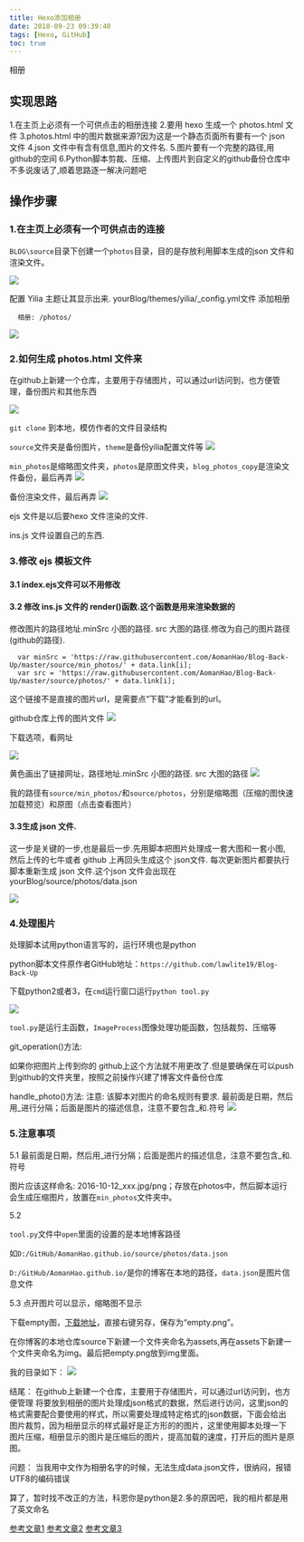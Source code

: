```yaml
---
title: Hexo添加相册
date: 2018-09-23 09:39:40
tags: [Hexo, GitHub]
toc: true
---
```



相册
<!--more-->

## 实现思路
1.在主页上必须有一个可供点击的相册连接
2.要用 hexo 生成一个 photos.html 文件
3.photos.html 中的图片数据来源?因为这是一个静态页面所有要有一个 json 文件
4.json 文件中有含有信息,图片的文件名.
5.图片要有一个完整的路径,用github的空间
6.Python脚本剪裁、压缩、上传图片到自定义的github备份仓库中
不多说废话了,顺着思路逐一解决问题吧

## 操作步骤
### 1.在主页上必须有一个可供点击的连接
`BLOG\source`目录下创建一个`photos`目录，目的是存放利用脚本生成的json 文件和渲染文件。

![](https://img-blog.nos-eastchina1.126.net/blog_photos_1.png)



配置 Yilia 主题让其显示出来.
yourBlog/themes/yilia/_config.yml文件
添加相册

```
  相册: /photos/
```
![](https://img-blog.nos-eastchina1.126.net/blog_head_photo1.png)


### 2.如何生成 photos.html 文件来

在github上新建一个仓库，主要用于存储图片，可以通过url访问到，也方便管理，备份图片和其他东西

![](https://img-blog.nos-eastchina1.126.net/blog_backup1.png)

`git clone` 到本地，模仿作者的文件目录结构

`source`文件夹是备份图片，`theme`是备份yilia配置文件等
![](https://img-blog.nos-eastchina1.126.net/blog_backup2.png)

`min_photos`是缩略图文件夹，`photos`是原图文件夹，`blog_photos_copy`是渲染文件备份，最后再弄
![](https://img-blog.nos-eastchina1.126.net/blog_backup3.png)

备份渲染文件，最后再弄
![](https://img-blog.nos-eastchina1.126.net/blog_backup4.png)


ejs 文件是以后要hexo 文件渲染的文件.

ins.js 文件设置自己的东西.

### 3.修改 ejs 模板文件

#### 3.1 index.ejs文件可以不用修改

#### 3.2 修改 ins.js 文件的 render()函数.这个函数是用来渲染数据的

修改图片的路径地址.minSrc 小图的路径. src 大图的路径.修改为自己的图片路径(github的路径).

```
  var minSrc = 'https://raw.githubusercontent.com/AomanHao/Blog-Back-Up/master/source/min_photos/' + data.link[i];
  var src = 'https://raw.githubusercontent.com/AomanHao/Blog-Back-Up/master/source/photos/' + data.link[i];
```

这个链接不是直接的图片url，是需要点“下载”才能看到的url。

github仓库上传的图片文件
![](https://img-blog.nos-eastchina1.126.net/blog_photos_git_1.png)

下载选项，看网址

![](https://img-blog.nos-eastchina1.126.net/blog_photos_git_2.png)


黄色画出了链接网址，路径地址.minSrc 小图的路径. src 大图的路径
![](https://img-blog.nos-eastchina1.126.net/blog_photos_git_3.png)


我的路径有`source/min_photos/`和`source/photos`，分别是缩略图（压缩的图快速加载预览）和原图（点击查看图片）



#### 3.3生成 json 文件.

这一步是关键的一步,也是最后一步.先用脚本把图片处理成一套大图和一套小图,
然后上传的七牛或者 github 上再回头生成这个 json文件.
每次更新图片都要执行脚本重新生成 json 文件.这个json 文件会出现在
yourBlog/source/photos/data.json

![](https://img-blog.nos-eastchina1.126.net/blog_photos_2.png)

### 4.处理图片
处理脚本试用python语言写的，运行环境也是python

python脚本文件原作者GitHub地址：`https://github.com/lawlite19/Blog-Back-Up`

下载python2或者3，在`cmd`运行窗口运行`python tool.py`

![](https://img-blog.nos-eastchina1.126.net/blog_python1.png)

`tool.py`是运行主函数，`ImageProcess`图像处理功能函数，包括裁剪、压缩等

git_operation()方法:

如果你把图片上传到你的 github上这个方法就不用更改了.但是要确保在可以push到github的文件夹里，按照之前操作兴建了博客文件备份仓库

handle_photo()方法:
注意: 该脚本对图片的命名规则有要求.
最前面是日期，然后用_进行分隔；后面是图片的描述信息，注意不要包含_和.符号
![](https://img-blog.nos-eastchina1.126.net/blog_photos_git_4.png)

### 5.注意事项
5.1 
最前面是日期，然后用_进行分隔；后面是图片的描述信息，注意不要包含_和.符号

图片应该这样命名: 2016-10-12_xxx.jpg/png；存放在photos中，然后脚本运行会生成压缩图片，放置在`min_photos`文件夹中。

5.2

`tool.py`文件中`open`里面的设置的是本地博客路径

如`D:/GitHub/AomanHao.github.io/source/photos/data.json`

`D:/GitHub/AomanHao.github.io/`是你的博客在本地的路径，`data.json`是图片信息文件

5.3
点开图片可以显示，缩略图不显示

下载empty图，[下载地址](https://raw.githubusercontent.com/wardseptember/BlogPicture/master/assets/img/empty.png)，直接右键另存，保存为“empty.png”。

在你博客的本地仓库source下新建一个文件夹命名为assets,再在assets下新建一个文件夹命名为img。最后把empty.png放到img里面。

我的目录如下：
![](https://img-blog.nos-eastchina1.126.net/blog_photos_git_5.png)


结尾：
在github上新建一个仓库，主要用于存储图片，可以通过url访问到，也方便管理
将要放到相册的图片处理成json格式的数据，然后进行访问，这里json的格式需要配合要使用的样式，所以需要处理成特定格式的json数据，下面会给出
图片裁剪，因为相册显示的样式最好是正方形的的图片，这里使用脚本处理一下
图片压缩，相册显示的图片是压缩后的图片，提高加载的速度，打开后的图片是原图。

问题：
当我用中文作为相册名字的时候，无法生成data.json文件，很纳闷，报错 UTF8的编码错误

算了，暂时找不改正的方法，科恩你是python是2.多的原因吧，我的相片都是用了英文命名

[参考文章1](https://www.jianshu.com/p/a9f309aaa0e0)
[参考文章2](http://lawlite.me/2017/04/13/Hexo-Github%E5%AE%9E%E7%8E%B0%E7%9B%B8%E5%86%8C%E5%8A%9F%E8%83%BD/)
[参考文章3](https://blog.csdn.net/wardseptember/article/details/82780684)






